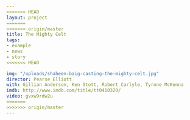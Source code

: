 ```yaml
---
<<<<<<< HEAD
layout: project
=======
>>>>>>> origin/master
title: The Mighty Celt
tags:
- example
- news
- story
<<<<<<< HEAD

img: "/uploads/shaheen-baig-casting-the-mighty-celt.jpg"
director: Pearse Elliott
with: Gillian Anderson, Ken Stott, Robert Carlyle, Tyrone McKenna
imdb: http://www.imdb.com/title/tt0410320/
video: gvxw9rdw2u
=======
>>>>>>> origin/master
---
```


